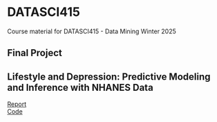 # DATASCI415
Course material for DATASCI415 - Data Mining Winter 2025

## Final Project
## Lifestyle and Depression: Predictive Modeling and Inference with NHANES Data
[Report](https://github.com/CJHJW/DATASCI415/blob/bd3ddacfb5249e9140bc5379874af8bf18cba8e3/project/Final%20Project/DATASCI415%20Project%20Report.pdf)  
[Code](https://github.com/CJHJW/DATASCI415/blob/6a78b2bfc601f09eef81f1f192b481573a38cbca/project/Final%20Project/Final%20Project.Rmd)
